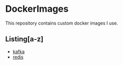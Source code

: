 # DockerImages

This repository contains custom docker images I use.

## Listing[a-z]

* [kafka](/zookeeper-kafka-manager)
* [redis](/custom-redis)